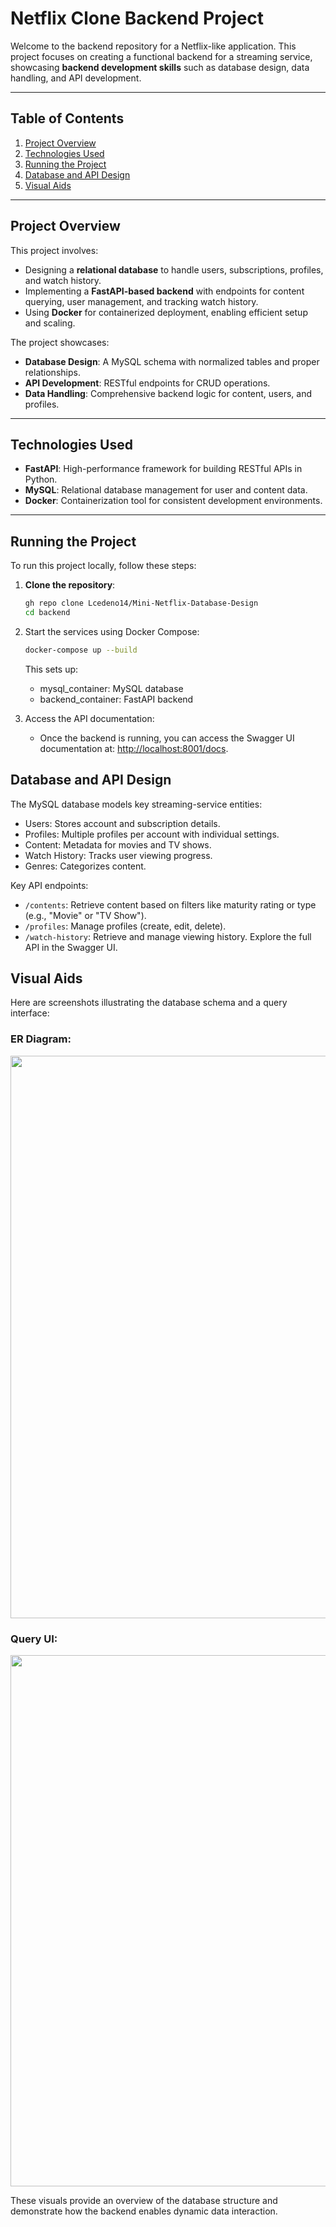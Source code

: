 # Netflix Clone Backend Project

Welcome to the backend repository for a Netflix-like application. This project focuses on creating a functional backend for a streaming service, showcasing **backend development skills** such as database design, data handling, and API development.

---

## Table of Contents
1. [Project Overview](#project-overview)
2. [Technologies Used](#technologies-used)
3. [Running the Project](#running-the-project)
4. [Database and API Design](#database-and-api-design)
5. [Visual Aids](#visual-aids)

---

## Project Overview

This project involves:
- Designing a **relational database** to handle users, subscriptions, profiles, and watch history.
- Implementing a **FastAPI-based backend** with endpoints for content querying, user management, and tracking watch history.
- Using **Docker** for containerized deployment, enabling efficient setup and scaling.

The project showcases:
- **Database Design**: A MySQL schema with normalized tables and proper relationships.
- **API Development**: RESTful endpoints for CRUD operations.
- **Data Handling**: Comprehensive backend logic for content, users, and profiles.

---

## Technologies Used

- **FastAPI**: High-performance framework for building RESTful APIs in Python.
- **MySQL**: Relational database management for user and content data.
- **Docker**: Containerization tool for consistent development environments.


---

## Running the Project

To run this project locally, follow these steps:

1. **Clone the repository**:
   ```bash
   gh repo clone Lcedeno14/Mini-Netflix-Database-Design
   cd backend
   ```

2. Start the services using Docker Compose:
   ```bash
   docker-compose up --build
   ```

   This sets up:
   - mysql_container: MySQL database
   - backend_container: FastAPI backend

4. Access the API documentation:
   - Once the backend is running, you can access the Swagger UI documentation at: [http://localhost:8001/docs](http://localhost:8001/docs).

## Database and API Design

The MySQL database models key streaming-service entities:

- Users: Stores account and subscription details.
- Profiles: Multiple profiles per account with individual settings.
- Content: Metadata for movies and TV shows.
- Watch History: Tracks user viewing progress.
- Genres: Categorizes content.
  
Key API endpoints:

- ```/contents```: Retrieve content based on filters like maturity rating or type (e.g., "Movie" or "TV Show").
- ```/profiles```: Manage profiles (create, edit, delete).
- ```/watch-history```: Retrieve and manage viewing history.
Explore the full API in the Swagger UI.


## Visual Aids
Here are screenshots illustrating the database schema and a query interface:

### ER Diagram: 
<img src="https://github.com/user-attachments/assets/a8ac42e3-dff8-4adb-a2b3-f8a2848f723f" width="900">



### Query UI: 

<img src="https://github.com/user-attachments/assets/56dae5f5-54e1-4ced-9b22-28b15d60bbf8" width="850">

These visuals provide an overview of the database structure and demonstrate how the backend enables dynamic data interaction.

